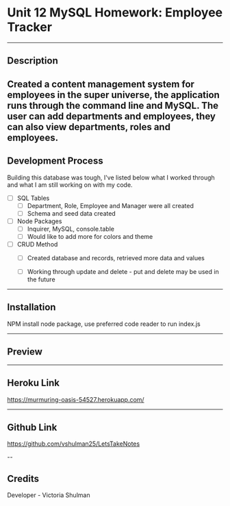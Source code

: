 # Unit 12 MySQL Homework: Employee Tracker

---

## Description 

Created a content management system for employees in the super universe, the application runs through the command line and MySQL. The user can add departments and employees, they can also view departments, roles and employees.
---

## Development Process 

Building this database was tough, I've listed below what I worked through and what I am still working on with my code. 

 - [ ] SQL Tables
     - [ ] Department, Role, Employee and Manager were all created
     - [ ] Schema and seed data created
- [ ] Node Packages 
    - [ ] Inquirer, MySQL, console.table
    - [ ] Would like to add more for colors and theme
- [ ] CRUD Method
    - [ ] Created database and records, retrieved more data and values
    - [ ] Working through update and delete - put and delete may be used in the future


---

## Installation 

NPM install node package, use preferred code reader to run index.js

--- 

## Preview 


---

## Heroku Link 

https://murmuring-oasis-54527.herokuapp.com/

---

## Github Link

https://github.com/vshulman25/LetsTakeNotes

--

## Credits

Developer - Victoria Shulman 
